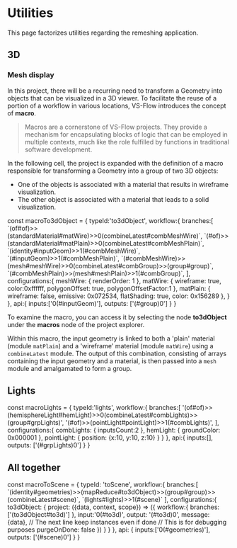 # Utilities

This page factorizes utilities regarding the remeshing application. 


## 3D

### Mesh display


In this project, there will be a recurring need to transform a Geometry into objects
that can be visualized in a 3D viewer.
To facilitate the reuse of a portion of a workflow in various locations,
VS-Flow introduces the concept of **macro**.

> Macros are a cornerstone of VS-Flow projects. They provide a mechanism for
> encapsulating blocks of logic that can be employed in multiple contexts,
> much like the role fulfilled by functions in traditional software development.

In the following cell, the project is expanded with the definition of a macro responsible
for transforming a Geometry into a group of two 3D objects:
*  One of the objects is associated with a material that results in wireframe visualization.
*  The other object is associated with a material that leads to a solid visualization.

<js-cell>
const macroTo3dObject = {
    typeId:'to3dObject',
    workflow:{
        branches:[
            `(of#of)>>(standardMaterial#matWire)>>0(combineLatest#combMeshWire)`,
            `(#of)>>(standardMaterial#matPlain)>>0(combineLatest#combMeshPlain)`,
            `(identity#inputGeom)>>1(#combMeshWire)`, 
            `(#inputGeom)>>1(#combMeshPlain)`, 
            `(#combMeshWire)>>(mesh#meshWire)>>0(combineLatest#combGroup)>>(group#group)`,
            `(#combMeshPlain)>>(mesh#meshPlain)>>1(#combGroup)`,
        ],
        configurations:{ 
            meshWire: { renderOrder: 1 },
            matWire: { 
                wireframe: true,
                color:0xffffff, polygonOffset: true, polygonOffsetFactor:1
            },
            matPlain:  		{ wireframe: false, emissive: 0x072534, flatShading: true,
                              color: 0x156289 },
        }
    },
    api:{
        inputs:['0(#inputGeom)'],
        outputs: ['(#group)0']
    }
}
</js-cell>

To examine the macro, you can access it by selecting the node **to3dObject** under
the **macros** node of the project explorer.

Within this macro, the input geometry is linked to both a 'plain' material (module `matPlain`)
and a 'wireframe' material (module `matWire`) using a `combineLatest` module.
The output of this combination, consisting of arrays containing the input geometry and a material,
is then passed into a `mesh` module and amalgamated to form a group.

## Lights

<js-cell>
const macroLights = {
    typeId:'lights',
    workflow:{
        branches:[
            '(of#of)>>(hemisphereLight#hemLight)>>0(combineLatest#combLights)>>(group#grpLights)',
            '(#of)>>(pointLight#pointLight)>>1(#combLights)',
        ],
        configurations:{ 
            combLights: { inputsCount:2 },
            hemLight:   { groundColor: 0x000001 },
            pointLight: { position: {x:10, y:10, z:10} }
        }
    },
    api:{
        inputs:[],
        outputs: ['(#grpLights)0']
    }
}
</js-cell>

## All together

<js-cell>
const macroToScene = {
    typeId: 'toScene',
    workflow:{
        branches:[
            `(identity#geometries)>>(mapReduce#to3dObject)>>(group#group)>>(combineLatest#scene)`, 
            `(lights#lights)>>1(#scene)`
        ],
        configurations:{
            to3dObject:    {
                project: ({data, context, scope}) => ({
                    workflow:{
                        branches:['(to3dObject#to3d)']
                    },
                    input:'0(#to3d)',
                    output: '(#to3d)0',
                    message: {data},
                    // The next line keep instances even if done
                    // This is for debugging purposes
                    purgeOnDone: false
               })
            }
        }
    },
    api: {
        inputs:['0(#geometries)'],
        outputs: ['(#scene)0']
    }
}
</js-cell>